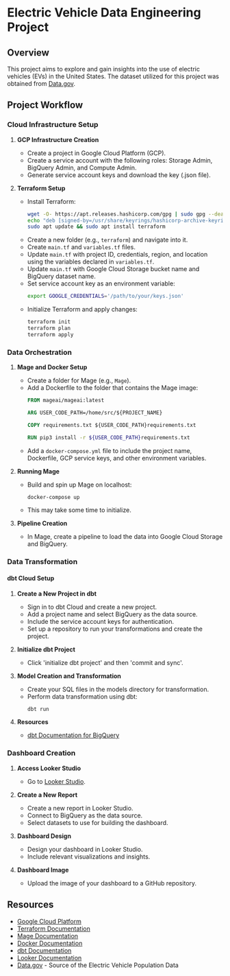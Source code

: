 # Electric Vehicle Data Engineering Project

## Overview
This project aims to explore and gain insights into the use of electric vehicles (EVs) in the United States. The dataset utilized for this project was obtained from [Data.gov](https://catalog.data.gov/dataset/electric-vehicle-population-data).

## Project Workflow

### Cloud Infrastructure Setup
1. **GCP Infrastructure Creation**
   - Create a project in Google Cloud Platform (GCP).
   - Create a service account with the following roles: Storage Admin, BigQuery Admin, and Compute Admin.
   - Generate service account keys and download the key (.json file).

2. **Terraform Setup**
   - Install Terraform:
     ```bash
     wget -O- https://apt.releases.hashicorp.com/gpg | sudo gpg --dearmor -o /usr/share/keyrings/hashicorp-archive-keyring.gpg
     echo "deb [signed-by=/usr/share/keyrings/hashicorp-archive-keyring.gpg] https://apt.releases.hashicorp.com $(lsb_release -cs) main" | sudo tee /etc/apt/sources.list.d/hashicorp.list
     sudo apt update && sudo apt install terraform
     ```
   - Create a new folder (e.g., `terraform`) and navigate into it.
   - Create `main.tf` and `variables.tf` files.
   - Update `main.tf` with project ID, credentials, region, and location using the variables declared in `variables.tf`.
   - Update `main.tf` with Google Cloud Storage bucket name and BigQuery dataset name.
   - Set service account key as an environment variable:
     ```bash
     export GOOGLE_CREDENTIALS='/path/to/your/keys.json'
     ```
   - Initialize Terraform and apply changes:
     ```bash
     terraform init
     terraform plan
     terraform apply
     ```

### Data Orchestration
1. **Mage and Docker Setup**
   - Create a folder for Mage (e.g., `Mage`).
   - Add a Dockerfile to the folder that contains the Mage image:
     ```Dockerfile
     FROM mageai/mageai:latest
     
     ARG USER_CODE_PATH=/home/src/${PROJECT_NAME}
     
     COPY requirements.txt ${USER_CODE_PATH}requirements.txt 
     
     RUN pip3 install -r ${USER_CODE_PATH}requirements.txt
     ```
   - Add a `docker-compose.yml` file to include the project name, Dockerfile, GCP service keys, and other environment variables.

2. **Running Mage**
   - Build and spin up Mage on localhost:
     ```bash
     docker-compose up
     ```
   - This may take some time to initialize.

3. **Pipeline Creation**
   - In Mage, create a pipeline to load the data into Google Cloud Storage and BigQuery.

### Data Transformation

#### dbt Cloud Setup
1. **Create a New Project in dbt**
   - Sign in to dbt Cloud and create a new project.
   - Add a project name and select BigQuery as the data source.
   - Include the service account keys for authentication.
   - Set up a repository to run your transformations and create the project.

2. **Initialize dbt Project**
   - Click 'initialize dbt project' and then 'commit and sync'.

3. **Model Creation and Transformation**
   - Create your SQL files in the models directory for transformation.
   - Perform data transformation using dbt:
     ```bash
     dbt run
     ```

4. **Resources**
   - [dbt Documentation for BigQuery](https://docs.getdbt.com/guides/bigquery?step=8)

### Dashboard Creation

1. **Access Looker Studio**
   - Go to [Looker Studio](https://lookerstudio.google.com).

2. **Create a New Report**
   - Create a new report in Looker Studio.
   - Connect to BigQuery as the data source.
   - Select datasets to use for building the dashboard.

3. **Dashboard Design**
   - Design your dashboard in Looker Studio.
   - Include relevant visualizations and insights.

4. **Dashboard Image**
   - Upload the image of your dashboard to a GitHub repository.


## Resources
- [Google Cloud Platform](https://cloud.google.com/)
- [Terraform Documentation](https://learn.hashicorp.com/terraform)
- [Mage Documentation](https://docs.mage.ml/)
- [Docker Documentation](https://docs.docker.com/)
- [dbt Documentation](https://docs.getdbt.com/)
- [Looker Documentation](https://docs.looker.com/)
- [Data.gov](https://www.data.gov/) - Source of the Electric Vehicle Population Data


